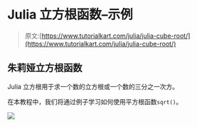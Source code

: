 # Julia 立方根函数–示例

> 原文:[https://www.tutorialkart.com/julia/julia-cube-root/](https://www.tutorialkart.com/julia/julia-cube-root/)

## 朱莉娅立方根函数

Julia 立方根用于求一个数的立方根或一个数的三分之一次方。

在本教程中，我们将通过例子学习如何使用平方根函数`sqrt()`。

[![](../Images/925da31b32d6bc3827932f6c8afb11bb.png)](https://www.tutorialkart.com/)